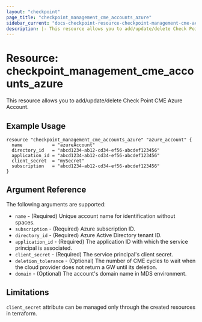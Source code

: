 ```yaml
---
layout: "checkpoint"
page_title: "checkpoint_management_cme_accounts_azure"
sidebar_current: "docs-checkpoint-resource-checkpoint-management-cme-accounts-azure"
description: |- This resource allows you to add/update/delete Check Point CME Azure Account.
---
```


# Resource: checkpoint_management_cme_accounts_azure

This resource allows you to add/update/delete Check Point CME Azure Account.

## Example Usage

```hcl
resource "checkpoint_management_cme_accounts_azure" "azure_account" {
  name           = "azureAccount"
  directory_id   = "abcd1234-ab12-cd34-ef56-abcdef123456"
  application_id = "abcd1234-ab12-cd34-ef56-abcdef123456"
  client_secret  = "mySecret"
  subscription   = "abcd1234-ab12-cd34-ef56-abcdef123456"
}
```

## Argument Reference

The following arguments are supported:

* `name` - (Required) Unique account name for identification without spaces.
* `subscription` - (Required) Azure subscription ID.
* `directory_id` - (Required) Azure Active Directory tenant ID.
* `application_id` - (Required) The application ID with which the service principal is associated.
* `client_secret` - (Required) The service principal's client secret.
* `deletion_tolerance` - (Optional) The number of CME cycles to wait when the cloud provider does not return a GW until
  its deletion.
* `domain` - (Optional) The account's domain name in MDS environment.

## Limitations

`client_secret` attribute can be managed only through the created resources in terraform.
